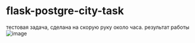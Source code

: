 # flask-postgre-city-task
тестовая задача, сделана на скорую руку около часа.
результат работы ![image](https://github.com/Sokolkk/flask-postgre-city-task/assets/47243051/498c6ec6-70ce-4292-84ad-f172d279517f)

